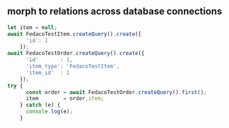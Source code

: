 ## morph to relations across database connections

```typescript
let item = null;
await FedacoTestItem.createQuery().create({
      'id': 1
    });
await FedacoTestOrder.createQuery().create({
      'id'       : 1,
      'item_type': 'FedacoTestItem',
      'item_id'  : 1
    });
try {
      const order = await FedacoTestOrder.createQuery().first();
      item        = order.item;
    } catch (e) {
      console.log(e);
    }
```
